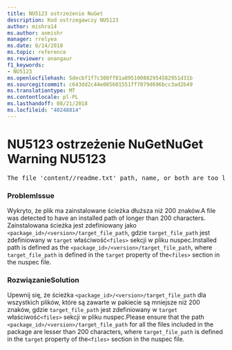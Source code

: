 ```yaml
---
title: NU5123 ostrzeżenie NuGet
description: Kod ostrzegawczy NU5123
author: mishra14
ms.author: anmishr
manager: rrelyea
ms.date: 8/14/2018
ms.topic: reference
ms.reviewer: anangaur
f1_keywords:
- NU5123
ms.openlocfilehash: 5decbf1f7c308ff81a895100882954582951d31b
ms.sourcegitcommit: c643dd2c44e085601551ff7079d696bcc3ad2b49
ms.translationtype: MT
ms.contentlocale: pl-PL
ms.lasthandoff: 08/21/2018
ms.locfileid: "40248814"
---
```

# <a name="nuget-warning-nu5123"></a><span data-ttu-id="ccc82-103">NU5123 ostrzeżenie NuGet</span><span class="sxs-lookup"><span data-stu-id="ccc82-103">NuGet Warning NU5123</span></span>
<pre>The file 'content/<LongPath>/readme.txt' path, name, or both are too long. Your package might not work without long file path support. Please shorten the file path or file name.</pre>

### <a name="issue"></a><span data-ttu-id="ccc82-104">Problem</span><span class="sxs-lookup"><span data-stu-id="ccc82-104">Issue</span></span>

<span data-ttu-id="ccc82-105">Wykryto, że plik ma zainstalowane ścieżka dłuższa niż 200 znaków.</span><span class="sxs-lookup"><span data-stu-id="ccc82-105">A file was detected to have an installed path of longer than 200 characters.</span></span> <span data-ttu-id="ccc82-106">Zainstalowana ścieżka jest zdefiniowany jako `<package_id>/<version>/target_file_path`, gdzie `target_file_path` jest zdefiniowany w `target` właściwość`<files>` sekcji w pliku nuspec.</span><span class="sxs-lookup"><span data-stu-id="ccc82-106">Installed path is defined as the `<package_id>/<version>/target_file_path`, where `target_file_path` is defined in the `target` property of the`<files>` section in the nuspec file.</span></span>


### <a name="solution"></a><span data-ttu-id="ccc82-107">Rozwiązanie</span><span class="sxs-lookup"><span data-stu-id="ccc82-107">Solution</span></span>

<span data-ttu-id="ccc82-108">Upewnij się, że ścieżka `<package_id>/<version>/target_file_path` dla wszystkich plików, które są zawarte w pakiecie są mniejsze niż 200 znaków, gdzie `target_file_path` jest zdefiniowany w `target` właściwość`<files>` sekcji w pliku nuspec.</span><span class="sxs-lookup"><span data-stu-id="ccc82-108">Please ensure that the path `<package_id>/<version>/target_file_path` for all the files included in the package are lesser than 200 characters, where `target_file_path` is defined in the `target` property of the`<files>` section in the nuspec file.</span></span>

